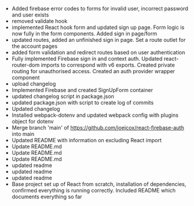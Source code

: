 - Added firebase error codes to forms for invalid user, incorrect password and user exists
- removed validate hook
- implemented React hook form and updated sign up page. Form logic is now fully in the form components. Added sign in page/form
- updated routes, added an unfinished sign in page. Set a route outlet for the account pages
- added form validation and redirect routes based on user authentication
- Fully implemented Firebase sign in and context auth. Updated react-router-dom imports to correspond with v6 exports. Created private routing for unauthorised access. Created an auth provider wrapper component
- upload changelog
- Implemented Firebase and created SignUpForm container
- updated changelog script in package.json
- updated package.json with script to create log of commits
- Updated changelog
- Installed webpack-dotenv and updated webpack config with plugins object for dotenv
- Merge branch 'main' of https://github.com/joejcox/react-firebase-auth into main
- Updated README with information on excluding React import
- Update README.md
- Update README.md
- Update README.md
- updated readme
- updated readme
- updated readme
- Base project set up of React from scratch, installation of dependencies, confirmed everything is running correctly. Included README which documents everything so far
